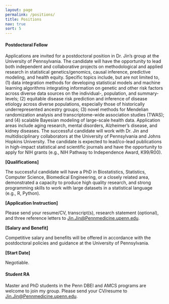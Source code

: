 ```yaml
---
layout: page
permalink: /positions/
title: Positions
nav: true
sort: 5
---
```


#### __Postdoctoral Fellow__
Applications are invited for a postdoctoral position in Dr. Jin’s group at the University of Pennsylvania. The candidate will have the opportunity to lead both independent and collaborative projects on methodological and applied research in statistical genetics/genomics, causal inference, predictive modeling, and health equity. Specific topics include, but are not limited to, (1) data integration methods for developing statistical models and machine learning algorithms integrating information on genetic and other risk factors across diverse data sources on the individual-, population, and summary-levels; (2) equitable disease risk prediction and inference of disease etiology across diverse populations, especially those of historically underrepresented ancestry groups; (3) novel methods for Mendelian randomization analysis and transcriptome-wide association studies (TWAS); and (4) scalable Bayesian modeling of large-scale health data. Application areas include aging research, mental disorders, Alzheimer’s disease, and kidney diseases. The successful candidate will work with Dr. Jin and multidisciplinary collaborators at the University of Pennsylvania and Johns Hopkins University. The candidate is expected to lead/co-lead publications in high-impact statistical and scientific journals and have the opportunity to apply for NIH grants (e.g., NIH Pathway to Independence Award, K99/R00).

__[Qualifications]__

The successful candidate will have a PhD in Biostatistics, Statistics, Computer Science, Biomedical Engineering, or a closely related area, demonstrated a capacity to produce high quality research, and strong programming skills to work with large datasets in a statistical language (e.g., R, Python).

__[Application Instruction]__

Please send your resume/CV, transcript(s), research statement (optional), and three reference letters to <a href = "mailto: Jin.Jin@Pennmedicine.upenn.edu">Jin.Jin@Pennmedicine.upenn.edu</a>. 

__[Salary and Benefit]__

Competitive salary and benefits will be offered in accordance with the postdoctoral policies and guidance at the University of Pennsylvania.

__[Start Date]__

Negotiable.


#### __Student RA__
Master and PhD students in the Penn DBEI and AMCS programs are welcome to join my group. Please send your CV/resume to <a href = "mailto: Jin.Jin@Pennmedicine.upenn.edu">Jin.Jin@Pennmedicine.upenn.edu</a>.
